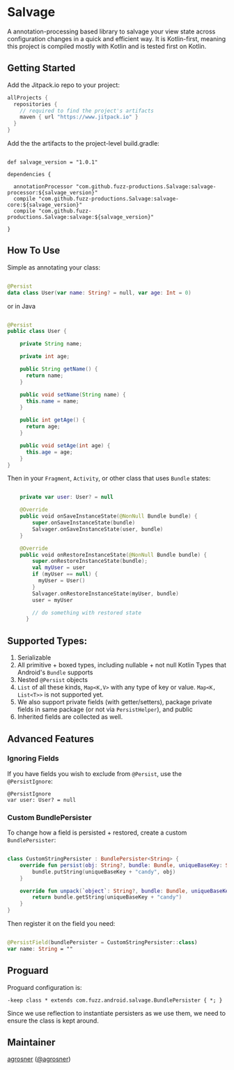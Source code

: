 # Salvage
A annotation-processing based library to salvage your view state across configuration changes in a quick and efficient way. It is Kotlin-first, meaning this project is compiled mostly with Kotlin and is tested first on Kotlin.

## Getting Started

Add the Jitpack.io repo to your project:
```groovy
allProjects {
  repositories {
    // required to find the project's artifacts
    maven { url "https://www.jitpack.io" }
  }
}
```

Add the the artifacts to the project-level build.gradle:

```

def salvage_version = "1.0.1"

dependencies {

  annotationProcessor "com.github.fuzz-productions.Salvage:salvage-processor:${salvage_version}"
  compile "com.github.fuzz-productions.Salvage:salvage-core:${salvage_version}"
  compile "com.github.fuzz-productions.Salvage:salvage:${salvage_version}"

}

```

## How To Use

Simple as annotating your class:

```kotlin

@Persist
data class User(var name: String? = null, var age: Int = 0)

```

or in Java
```java

@Persist
public class User {

    private String name;

    private int age;

    public String getName() {
      return name;
    }

    public void setName(String name) {
      this.name = name;
    }

    public int getAge() {
      return age;
    }

    public void setAge(int age) {
      this.age = age;
    }
}

```

Then in your `Fragment`, `Activity`, or other class that uses `Bundle` states:

```kotlin

    private var user: User? = null

    @Override
    public void onSaveInstanceState(@NonNull Bundle bundle) {
        super.onSaveInstanceState(bundle)
        Salvager.onSaveInstanceState(user, bundle)
    }

    @Override
    public void onRestoreInstanceState(@NonNull Bundle bundle) {
        super.onRestoreInstanceState(bundle);
        val myUser = user
        if (myUser == null) {
          myUser = User()
        }
        Salvager.onRestoreInstanceState(myUser, bundle)
        user = myUser

        // do something with restored state
      }
```

## Supported Types:

1. Serializable
2. All primitive + boxed types, including nullable + not null Kotlin Types that Android's `Bundle` supports
3. Nested `@Persist` objects
3. `List` of all these kinds, `Map<K,V>` with any type of key or value. `Map<K, List<T>>` is not supported yet.
4. We also support private fields (with getter/setters), package private fields in same package (or not via `PersistHelper`), and public
5. Inherited fields are collected as well.

## Advanced Features

### Ignoring Fields

If you have fields you wish to exclude from `@Persist`, use the `@PersistIgnore`:

```
@PersistIgnore
var user: User? = null
```

### Custom BundlePersister

To change how a field is persisted + restored, create a custom `BundlePersister`:

```kotlin

class CustomStringPersister : BundlePersister<String> {
    override fun persist(obj: String?, bundle: Bundle, uniqueBaseKey: String) {
        bundle.putString(uniqueBaseKey + "candy", obj)
    }

    override fun unpack(`object`: String?, bundle: Bundle, uniqueBaseKey: String): String {
        return bundle.getString(uniqueBaseKey + "candy")
    }
}

```

Then register it on the field you need:

```kotlin

@PersistField(bundlePersister = CustomStringPersister::class)
var name: String = ""

```

## Proguard

Proguard configuration is:

```
-keep class * extends com.fuzz.android.salvage.BundlePersister { *; }
```
Since we use reflection to instantiate persisters as we use them, we need to ensure
the class is kept around.

## Maintainer
[agrosner](https://github.com/agrosner) ([@agrosner](https://www.twitter.com/agrosner))
